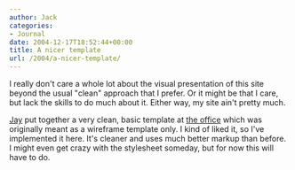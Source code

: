 ```yaml
---
author: Jack
categories:
- Journal
date: 2004-12-17T18:52:44+00:00
title: A nicer template
url: /2004/a-nicer-template/
---
```


I really don't care a whole lot about the visual presentation of this site beyond the usual "clean" approach that I prefer. Or it might be that I care, but lack the skills to do much about it. Either way, my site ain't pretty much.

[Jay][1] put together a very clean, basic template at [the office][2] which was originally meant as a wireframe template only. I kind of liked it, so I've implemented it here. It's cleaner and uses much better markup than before. I might even get crazy with the stylesheet someday, but for now this will have to do.

 [1]: http://www.accutask.net
 [2]: http://www.fusionary.com